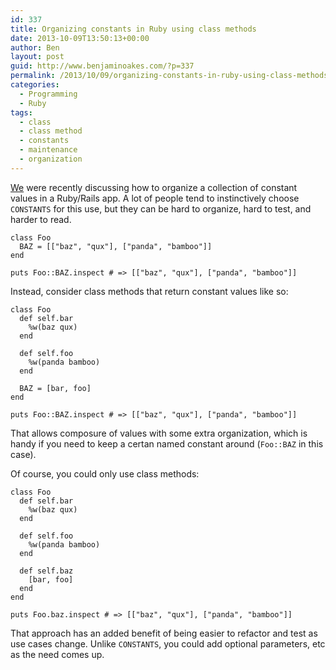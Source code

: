 ```yaml
---
id: 337
title: Organizing constants in Ruby using class methods
date: 2013-10-09T13:50:13+00:00
author: Ben
layout: post
guid: http://www.benjaminoakes.com/?p=337
permalink: /2013/10/09/organizing-constants-in-ruby-using-class-methods/
categories:
  - Programming
  - Ruby
tags:
  - class
  - class method
  - constants
  - maintenance
  - organization
---
```

[We](http://www.continuity.net) were recently discussing how to organize a collection of constant values in a Ruby/Rails app. A lot of people tend to instinctively choose `CONSTANTS` for this use, but they can be hard to organize, hard to test, and harder to read.

<pre><code class="ruby">class Foo
  BAZ = [["baz", "qux"], ["panda", "bamboo"]]
end

puts Foo::BAZ.inspect # =&gt; [["baz", "qux"], ["panda", "bamboo"]]
</code></pre>

Instead, consider class methods that return constant values like so:

<pre><code class="ruby">class Foo
  def self.bar
    %w(baz qux)
  end

  def self.foo
    %w(panda bamboo)
  end

  BAZ = [bar, foo]
end

puts Foo::BAZ.inspect # =&gt; [["baz", "qux"], ["panda", "bamboo"]]
</code></pre>

That allows composure of values with some extra organization, which is handy if you need to keep a certan named constant around (`Foo::BAZ` in this case).

Of course, you could only use class methods:

<pre><code class="ruby">class Foo
  def self.bar
    %w(baz qux)
  end

  def self.foo
    %w(panda bamboo)
  end

  def self.baz
    [bar, foo]
  end
end

puts Foo.baz.inspect # =&gt; [["baz", "qux"], ["panda", "bamboo"]]
</code></pre>

That approach has an added benefit of being easier to refactor and test as use cases change. Unlike `CONSTANTS`, you could add optional parameters, etc as the need comes up.